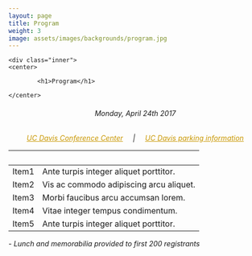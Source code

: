 ```yaml
---
layout: page
title: Program
weight: 3
image: assets/images/backgrounds/program.jpg
---
```


<!-- Main -->
<div id="main" class="alt">

<!-- One -->

	<div class="inner">
	<center>
	
			<h1>Program</h1>
	
	</center>

<!-- Content -->
<!-- Table -->
<center><h6> Monday, April 24th 2017 </h6></center>

<h6>
<center>
<a style="color:#c99700;" href="https://cru.ucdavis.edu/content/339-location-amp-contact.htm">UC Davis Conference Center</a>
&nbsp;&nbsp;&nbsp; | &nbsp;&nbsp;&nbsp;
<a style="color:#c99700;" href="http://taps.ucdavis.edu/parking/information/maps">UC Davis parking information</a>
</center>

<div class="table-wrapper">
	<table>
		<thead>
			<tr>
				<th>&nbsp;</th>
				<th>&nbsp;</th>
			</tr>
		</thead>
		<tbody>
			<tr>
				<td>Item1</td>
				<td>Ante turpis integer aliquet porttitor.</td>
			</tr>
			<tr>
				<td>Item2</td>
				<td>Vis ac commodo adipiscing arcu aliquet.</td>
			</tr>
			<tr>
				<td>Item3</td>
				<td> Morbi faucibus arcu accumsan lorem.</td>
			</tr>
			<tr>
				<td>Item4</td>
				<td>Vitae integer tempus condimentum.</td>
			</tr>
			<tr>
				<td>Item5</td>
				<td>Ante turpis integer aliquet porttitor.</td>
			</tr>
		</tbody>
	</table>
</div>


<p style="text-align: left;"><i> - Lunch and memorabilia provided to first 200 registrants</i></p>
</h6>

</div>
</div>

